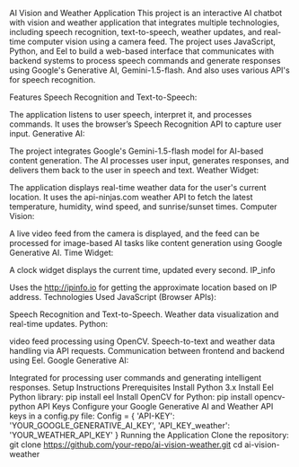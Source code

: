 AI Vision and Weather Application
This project is an interactive AI chatbot with vision and weather application that integrates multiple technologies, including speech recognition, text-to-speech, weather updates, and real-time computer vision using a camera feed. The project uses JavaScript, Python, and Eel to build a web-based interface that communicates with backend systems to process speech commands and generate responses using Google's Generative AI, Gemini-1.5-flash. And also uses various API's for speech recognition.

Features
Speech Recognition and Text-to-Speech:

The application listens to user speech, interpret it, and processes commands.
It uses the browser’s Speech Recognition API to capture user input.
Generative AI:

The project integrates Google's Gemini-1.5-flash model for AI-based content generation.
The AI processes user input, generates responses, and delivers them back to the user in speech and text.
Weather Widget:

The application displays real-time weather data for the user's current location.
It uses the api-ninjas.com weather API to fetch the latest temperature, humidity, wind speed, and sunrise/sunset times.
Computer Vision:

A live video feed from the camera is displayed, and the feed can be processed for image-based AI tasks like content generation using Google Generative AI.
Time Widget:

A clock widget displays the current time, updated every second.
IP_info

Uses the http://ipinfo.io for getting the approximate location based on IP address.
Technologies Used
JavaScript (Browser APIs):

Speech Recognition and Text-to-Speech.
Weather data visualization and real-time updates.
Python:

video feed processing using OpenCV.
Speech-to-text and weather data handling via API requests.
Communication between frontend and backend using Eel.
Google Generative AI:

Integrated for processing user commands and generating intelligent responses.
Setup Instructions
Prerequisites
Install Python 3.x
Install Eel Python library:
pip install eel
Install OpenCV for Python:
pip install opencv-python
API Keys
Configure your Google Generative AI and Weather API keys in a config.py file:
Config = {
    'API-KEY': 'YOUR_GOOGLE_GENERATIVE_AI_KEY',
    'API_KEY_weather': 'YOUR_WEATHER_API_KEY'
}
Running the Application
Clone the repository:
git clone https://github.com/your-repo/ai-vision-weather.git
cd ai-vision-weather
